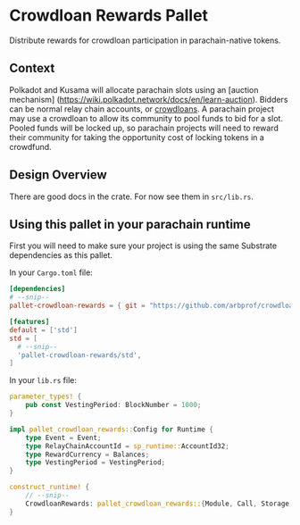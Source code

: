 # Crowdloan Rewards Pallet

Distribute rewards for crowdloan participation in parachain-native tokens.

## Context

Polkadot and Kusama will allocate parachain slots using an [auction mechanism]
(https://wiki.polkadot.network/docs/en/learn-auction). Bidders can be normal relay chain accounts,
or [crowdloans](https://wiki.polkadot.network/docs/en/learn-crowdloans). A parachain project may use
a crowdloan to allow its community to pool funds to bid for a slot. Pooled funds will be locked up,
so parachain projects will need to reward their community for taking the opportunity cost of locking
tokens in a crowdfund.

## Design Overview

There are good docs in the crate. For now see them in `src/lib.rs`.

## Using this pallet in your parachain runtime

First you will need to make sure your project is using the same Substrate dependencies as this
pallet.

In your `Cargo.toml` file:

```toml
[dependencies]
# --snip--
pallet-crowdloan-rewards = { git = "https://github.com/arbprof/crowdloan-rewards", default-features = false, branch = "main" }

[features]
default = ['std']
std = [
  # --snip--
  'pallet-crowdloan-rewards/std',
]
```

In your `lib.rs` file:

```rust
parameter_types! {
	pub const VestingPeriod: BlockNumber = 1000;
}

impl pallet_crowdloan_rewards::Config for Runtime {
	type Event = Event;
	type RelayChainAccountId = sp_runtime::AccountId32;
	type RewardCurrency = Balances;
	type VestingPeriod = VestingPeriod;
}

construct_runtime! {
	// --snip--
	CrowdloanRewards: pallet_crowdloan_rewards::{Module, Call, Storage, Config<T>, Event<T>}
}
```
